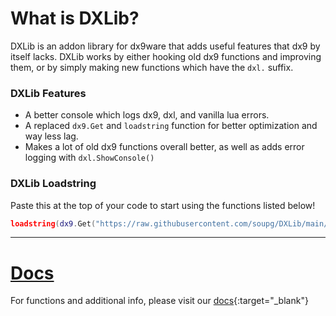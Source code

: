 # What is DXLib?
DXLib is an addon library for dx9ware that adds useful features that dx9 by itself lacks. DXLib works by either hooking old dx9 functions and improving them, or by simply making new functions which have the `dxl.` suffix.

### DXLib Features
- A better console which logs dx9, dxl, and vanilla lua errors.
- A replaced `dx9.Get` and `loadstring` function for better optimization and way less lag.
- Makes a lot of old dx9 functions overall better, as well as adds error logging with `dxl.ShowConsole()`


### DXLib Loadstring

Paste this at the top of your code to start using the functions listed below!

```lua
loadstring(dx9.Get("https://raw.githubusercontent.com/soupg/DXLib/main/main.lua"))()
```

---

# <a href="https://supg.gitbook.io/dxlib/" target="_blank">Docs</a>

For functions and additional info, please visit our [docs](https://supg.gitbook.io/dxlib/){:target="_blank"}
